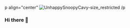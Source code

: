 

p align="center"
  ![UnhappySnoopyCavy-size_restricted](https://user-images.githubusercontent.com/92182743/200956305-6c23ada6-bf58-4126-ba7b-66bfd0b63be9.gif)
/p


### Hi there 👋





<!--
**SamVVBB/SamVVBB** is a ✨ _special_ ✨ repository because its `README.md` (this file) appears on your GitHub profile.

Here are some ideas to get you started:

- 🔭 I’m currently working on ...
- 🌱 I’m currently learning ...
- 👯 I’m looking to collaborate on ...
- 🤔 I’m looking for help with ...
- 💬 Ask me about ...
- 📫 How to reach me: ...
- 😄 Pronouns: ...
- ⚡ Fun fact: ...
-->
